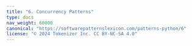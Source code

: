 ```yaml
---
title: "6. Concurrency Patterns"
type: docs
nav_weight: 60000
canonical: "https://softwarepatternslexicon.com/patterns-python/6"
license: "© 2024 Tokenizer Inc. CC BY-NC-SA 4.0"
---
```

